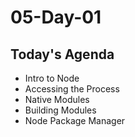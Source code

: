 # 05-Day-01

## Today's Agenda
- Intro to Node
- Accessing the Process
- Native Modules
- Building Modules
- Node Package Manager
